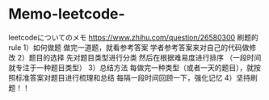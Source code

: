 # Memo-leetcode-
leetcodeについてのメモ
https://www.zhihu.com/question/26580300
刷题的rule
1）如何做题
做完一道题，就看参考答案
学者参考答案来对自己的代码做修改
2）题目的选择
先对题目类型进行分类
然后在根据难易度进行排序
（一段时间就专注于一种题目类型）
3）总结方法
每做完一种类型（或者一天的题目），就按照标准答案对题目进行梳理和总结
每隔一段时间回顾一下，强化记忆
4）坚持刷题！！

